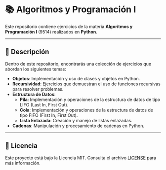 # 📚 Algoritmos y Programación I

Este repositorio contiene ejercicios de la materia **Algoritmos y Programación I** (9514) realizados en **Python**.

---

## 📝 Descripción

Dentro de este repositorio, encontrarás una colección de ejercicios que abordan los siguientes temas:

- **Objetos**: Implementación y uso de clases y objetos en Python.
- **Recursividad**: Ejercicios que demuestran el uso de funciones recursivas para resolver problemas.
- **Estructura de Datos**:
  - **Pila**: Implementación y operaciones de la estructura de datos de tipo LIFO (Last In, First Out).
  - **Cola**: Implementación y operaciones de la estructura de datos de tipo FIFO (First In, First Out).
  - **Lista Enlazada**: Creación y manejo de listas enlazadas.
- **Cadenas**: Manipulación y procesamiento de cadenas en Python.

---

## 📝 Licencia

Este proyecto está bajo la Licencia MIT. Consulta el archivo [LICENSE](LICENSE) para más información.

